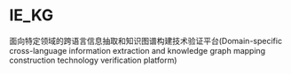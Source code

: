 # IE_KG
面向特定领域的跨语言信息抽取和知识图谱构建技术验证平台(Domain-specific cross-language information extraction and knowledge graph mapping construction technology verification platform)
